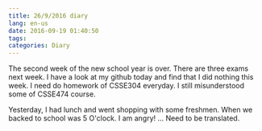 ```yaml
---
title: 26/9/2016 diary
lang: en-us
date: 2016-09-19 01:40:50
tags:
categories:	Diary
---
```

The second week of the new school year is over. There are three exams next week. I have a look at my github today and find that I did nothing this week. I need do homework of CSSE304 everyday. I still misunderstood some of CSSE474 course.
<!--more-->
Yesterday, I had lunch and went shopping with some freshmen. When we backed to school was 5 O'clock. I am angry! 
... Need to be translated.